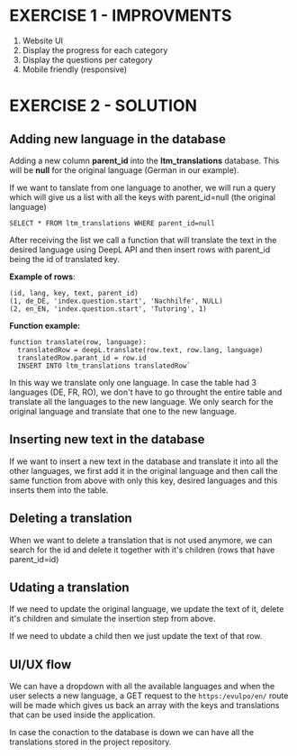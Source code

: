 # EXERCISE 1 - IMPROVMENTS
1. Website UI
2. Display the progress for each category
3. Display the questions per category
4. Mobile friendly (responsive)

# EXERCISE 2 - SOLUTION

## Adding new language in the database

Adding a new column **parent_id** into the **ltm_translations** database. This will be **null** for the original language (German in our example). 

If we want to tanslate from one language to another, we will run a query which will give us a list with all the keys with parent_id=null (the original language)

`SELECT * FROM ltm_translations WHERE parent_id=null`

After receiving the list we call a function that will translate the text in the desired language using DeepL API and then insert rows with parent_id being the id of translated key.

**Example of rows**:

`(id, lang, key, text, parent_id)` \
`(1, de_DE, 'index.question.start', 'Nachhilfe', NULL)`\
`(2, en_EN, 'index.question.start', 'Tutoring', 1)`

**Function example:**
```
function translate(row, language):
  translatedRow = deepL.translate(row.text, row.lang, language)
  translatedRow.parant_id = row.id
  INSERT INTO ltm_translations translatedRow`
```

In this way we translate only one language. In case the table had 3 languages (DE, FR, RO), we don't have to go throught the entire table and translate all the languages to the new language. We only search for the original language and translate that one to the new language.

## Inserting new text in the database

If we want to insert a new text in the database and translate it into all the other languages, we first add it in the original language and then call the same function from above with only this key, desired languages and this inserts them into the table.

## Deleting a translation

When we want to delete a translation that is not used anymore, we can search for the id and delete it together with it's children (rows that have parent_id=id)

## Udating a translation

If we need to update the original language, we update the text of it, delete it's children and simulate the insertion step from above.

If we need to ubdate a child then we just update the text of that row.

## UI/UX flow

We can have a dropdown with all the available languages and when the user selects a new language, a GET request to the `https:/evulpo/en/` route will be made which gives us back an array with the keys and translations that can be used inside the application.

In case the conaction to the database is down we can have all the translations stored in the project repository. 